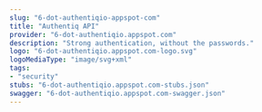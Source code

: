 ```yaml
---
slug: "6-dot-authentiqio-appspot-com"
title: "Authentiq API"
provider: "6-dot-authentiqio.appspot.com"
description: "Strong authentication, without the passwords."
logo: "6-dot-authentiqio.appspot.com-logo.svg"
logoMediaType: "image/svg+xml"
tags:
- "security"
stubs: "6-dot-authentiqio.appspot.com-stubs.json"
swagger: "6-dot-authentiqio.appspot.com-swagger.json"
---
```

